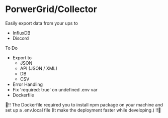 # PorwerGrid/Collector

Easily export data from your ups to

- InfluxDB
- Discord

To Do

- Export to
  - JSON
  - API (JSON / XML)
  - DB
  - CSV
- Error Handling
- Fix 'required: true' on undefined .env var
- Dockerfile

🔴‼️ The Dockerfile required you to install npm package on your machine and set up a .env.local file (It make the deployment faster while developing.) ‼️🔴
